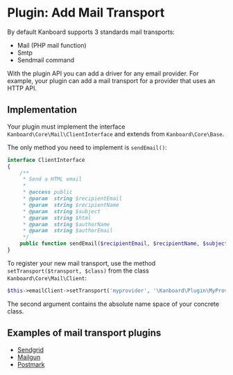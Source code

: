 Plugin: Add Mail Transport
==========================

By default Kanboard supports 3 standards mail transports:

- Mail (PHP mail function)
- Smtp
- Sendmail command

With the plugin API you can add a driver for any email provider.
For example, your plugin can add a mail transport for a provider that uses an HTTP API.

Implementation
--------------

Your plugin must implement the interface `Kanboard\Core\Mail\ClientInterface` and extends from `Kanboard\Core\Base`.

The only method you need to implement is `sendEmail()`:

```php
interface ClientInterface
{
    /**
     * Send a HTML email
     *
     * @access public
     * @param  string $recipientEmail
     * @param  string $recipientName
     * @param  string $subject
     * @param  string $html
     * @param  string $authorName
     * @param  string $authorEmail
     */
    public function sendEmail($recipientEmail, $recipientName, $subject, $html, $authorName, $authorEmail = '');
}
```

To register your new mail transport, use the method `setTransport($transport, $class)` from the class `Kanboard\Core\Mail\Client`:

```php
$this->emailClient->setTransport('myprovider', '\Kanboard\Plugin\MyProvider\MyEmailHandler');
```

The second argument contains the absolute name space of your concrete class.

Examples of mail transport plugins
----------------------------------

- [Sendgrid](https://github.com/kanboard/plugin-sendgrid)
- [Mailgun](https://github.com/kanboard/plugin-mailgun)
- [Postmark](https://github.com/kanboard/plugin-postmark)
